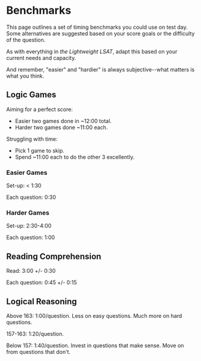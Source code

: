 # Benchmarks

This page outlines a set of timing benchmarks you could use on test day. Some alternatives are suggested based on your score goals or the difficulty of the question.

As with everything in *the Lightweight LSAT*, adapt this based on your current needs and capacity.

And remember, "easier" and "hardier" is always subjective--what matters is what you think.

## Logic Games

Aiming for a perfect score:
- Easier two games done in ~12:00 total.
- Harder two games done ~11:00 each.

Struggling with time:
- Pick 1 game to skip.
- Spend ~11:00 each to do the other 3 excellently.

### Easier Games

Set-up: < 1:30

Each question: 0:30

### Harder Games

Set-up: 2:30-4:00

Each question: 1:00

## Reading Comprehension

Read: 3:00 +/- 0:30

Each question: 0:45 +/- 0:15

## Logical Reasoning

Above 163: 1:00/question. Less on easy questions. Much more on hard questions.

157-163: 1:20/question.

Below 157: 1:40/question. Invest in questions that make sense. Move on from questions that don't.
